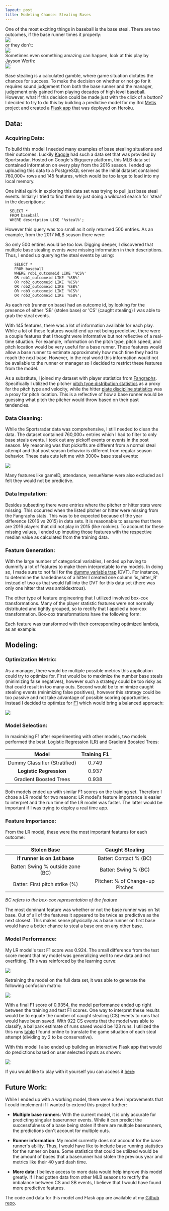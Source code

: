 ```yaml
---
layout: post
title: Modeling Chance: Stealing Bases
---
```

One of the most exciting things in baseball is the base steal. There are two outcomes, if the base runner times it properly:  
![](/public/Project_McNulty/successful_steal.gif)  
or they don't:   
![](/public/Project_McNulty/caught_stealing.gif)  
Sometimes even something amazing can happen, look at this play by Jayson Werth:  
![](/public/Project_McNulty/jaysonwerth_steal.gif)  

Base stealing is a calculated gamble, where game situation dictates the chances for success. To make the decision on whether or not go for it requires sound judgement from both the base runner and the manager, judgement only gained from playing decades of high level baseball. However, what if this decision could be made just with the click of a button? I decided to try to do this by building a predictive model for my 3rd [Metis] project and created a [Flask app] that was deployed on Heroku.

[Metis]: https://www.thisismetis.com/
[Flask app]: https://agile-stream-33883.herokuapp.com/

## Data:

### Acquiring Data:

To build this model I needed many examples of base stealing situations and their outcomes. Luckily [Kaggle] had such a data set that was provided by Sportsradar. Hosted on Google's Bigquery platform, this MLB data set contained information on every play from the 2016 season. I ended up uploading this data to a PostgreSQL server as the initial dataset contained 760,000+ rows and 145 features, which would be too large to load into my local memory.

One initial quirk in exploring this data set was trying to pull just base steal events. Initially I tried to find them
by just doing a wildcard search for 'steal' in the descriptions:

```
  SELECT *  
  FROM baseball  
  WHERE description LIKE '%steal%';
```

However this query was too small as it only returned 500 entries. As an example, from the 2017 MLB season there were:  



So only 500 entires would be too low. Digging deeper, I discovered that multiple base stealing events were missing information in their descriptions. Thus, I ended up querying the steal events by using:

```
    SELECT *
    FROM baseball
    WHERE rob1_outcomeid LIKE '%CS%'
    OR rob1_outcomeid LIKE '%SB%'
    OR rob2_outcomeid LIKE '%CS%'
    OR rob2_outcomeid LIKE '%SB%'
    OR rob3_outcomeid LIKE '%CS%'
    OR rob3_outcomeid LIKE '%SB%';
```

As each rob (runner on base) had an outcome id, by looking for the presence of either 'SB' (stolen base)
or 'CS' (caught stealing) I was able to grab the steal events.

With 145 features, there was a lot of information available for each play. While a lot of these features
would end up not being predictive, there were a couple features that I thought were informative but not reflective of a real-time situation. For example, information on the pitch type, pitch speed, and pitch location would be very useful for a base runner. These features would allow a base runner to estimate approximately how much time they had to reach the next base. However, in the real world this information would not be available to the runner or manager so I decided to restrict these features from the model.  

As a substitute, I joined my dataset with player statistics from [Fangraphs]. Specifically I utilized the pitcher [pitch type distribution statistics] as a proxy for the pitch type and velocity, while the hitter [plate discipline statistics] was a proxy for pitch location. This is a reflective of how a base runner would be guessing what pitch the pitcher would throw based on their past tendencies.

[Kaggle]: https://www.kaggle.com/sportradar/baseball
[Fangraphs]: https://www.fangraphs.com/
[pitch type distribution statistics]: https://www.fangraphs.com/leaders.aspx?pos=all&stats=pit&lg=all&qual=y&type=4&season=2015&team=0
[plate discipline statistics]: https://www.fangraphs.com/leaders.aspx?pos=all&stats=bat&lg=all&qual=y&type=5&season=2015&month=0&season1=2015&ind=0&team=0&rost=0&age=0&filter=&players=0

### Data Cleaning:

While the Sportsradar data was comprehensive, I still needed to clean the data. The dataset contained 760,000+ entries which I had to filter to only base steals events. I took out any pickoff events or events in the post season. My reasoning was that pickoffs are different from a normal steal attempt and that post season behavior is different from regular season behavior. These data cuts left me with 3000+ base steal events:

![](/public/Project_McNulty/event_types.png)

Many features like gameID, attendance, venueName were also excluded as I felt they would not be predictive.

### Data Imputation:

Besides subsetting there were entries where the pitcher or hitter stats were missing. This occurred when the listed pitcher or hitter were missing from the Fangraphs stats. This was to be expected because of the year difference (2016 vs 2015) in data sets. It is reasonable to assume that there are 2016 players that did not play in 2015 (like rookies). To account for these missing values, I ended up imputing those features with the respective median value as calculated from the training data.

### Feature Generation:  

With the large number of categorical variables, I ended up having to dummify a lot of features to make them interpretable to my models. In doing so, I made sure to not fall for the [dummy variable trap] (DVT). For instance, to determine the handedness of a hitter I created one column 'is_hitter_R' instead of two as that would fall into the DVT for this data set (there was only one hitter that was ambidextrous).

The other type of feature engineering that I utilized involved box-cox transformations. Many of the player statistic features were not normally distributed and tightly grouped, so to rectify that I applied a box-cox transformation. Box-cox transformations have the following form:  


Each feature was transformed with their corresponding optimized lambda, as an example:  


[dummy variable trap]: https://en.wikipedia.org/wiki/Dummy_variable_(statistics)


## Modeling:

### Optimization Metric:
As a manager, there would be multiple possible metrics this application could try to optimize for. First would be to maximize the number base steals (minimizing false negatives), however such a strategy could be too risky as that could result in too many outs. Second would be to minimize caught stealing events (minimizing false positives), however this strategy could be too passive and not take advantage of possible scoring opportunities. Instead I decided to optimize for [F1] which would bring a balanced approach:  

![](/public/Project_McNulty/f1_score.svg)

[F1]: https://en.wikipedia.org/wiki/F1_score
### Model Selection:
In maximizing F1 after experimenting with other models, two models performed the best: Logistic Regression (LR)  and Gradient Boosted Trees:

|           Model             | Training F1 |
| :-------------------------: | :----------:|
|Dummy Classifier (Stratified)|    0.749    |
|**Logistic Regression**      |    0.937    |
|Gradient Boosted Trees       |    0.938    |


Both models ended up with similar F1 scores on the training set. Therefore I chose a LR model for two reasons: LR model's feature importance is easier to interpret and the run time of the LR model was faster. The latter would be important if I was trying to deploy a real time app.


### Feature Importance:

From the LR model, these were the most important features for each outcome:

|         Stolen Base             |            Caught Stealing         |
| :-----------------------------: | :---------------------------------:|
|  **If runner is on 1st base**   |         Batter: Contact % (BC)     |   
|Batter: Swing % outside zone (BC)|     Batter: Swing % (BC)           |
|  Batter: First pitch strike (%) |  Pitcher: % of Change-up Pitches   |

*BC refers to the box-cox representation of the feature*

The most dominant feature was whether or not the base runner was on 1st base. Out of all of the features it appeared to be twice as predictive as the next closest. This makes sense physically as a base runner on first base would have a better chance to steal a base one on any other base.

### Model Performance:

My LR model's test F1 score was 0.924. The small difference from the test score meant that my model was generalizing well to new data and not overfitting. This was reinforced by the learning curve:  

![](/public/Project_McNulty/learning_curve.png)

Retraining the model on the full data set, it was able to generate the following confusion matrix:  

![](/public/Project_McNulty/confusion_matrix.png)

With a final F1 score of 0.9354, the model performance ended up right between the training and test F1 scores. One way to interpret these results would be to equate the number of caught stealing (CS) events to runs that would have been saved. With 922 CS events that the model was able to classify, a ballpark estimate of runs saved would be 123 runs. I utilized the this runs [table] I found online to translate the game situation of each steal attempt (dividing by 2 to be conservative).

[table]: https://www.nssl.noaa.gov/users/brooks/public_html/feda/datasets/expectedruns.html

With this model I also ended up building an interactive Flask app that would do predictions based on user selected inputs as shown:

![](/public/Project_McNulty/app.gif)

If you would like to play with it yourself you can access it [here]:  

[here]: https://agile-stream-33883.herokuapp.com/

## Future Work:

While I ended up with a working model, there were a few improvements that I could implement if I wanted to extend this project further:

* **Multiple base runners**: With the current model, it is only accurate for predicting singular baserunner events. While it can predict the successfulness of a base being stolen if there are multiple baserunners, the predictions don't account for multiple outs.

* **Runner information**: My model currently does not account for the base runner's ability. Thus, I would have like to include base running statistics for the runner on base. Some statistics that could be utilized would be the amount of bases that a baserunner had stolen the previous year and metrics like their 40 yard dash time.

* **More data**: I believe access to more data would help improve this model greatly. If I had gotten data from other MLB seasons to rectify the imbalance between CS and SB events, I believe that I would have found more predictive features.

The code and data for this model and Flask app are available at my [Github repo].

[Github repo]: https://github.com/alan-j-lin/stealingbases_classification

